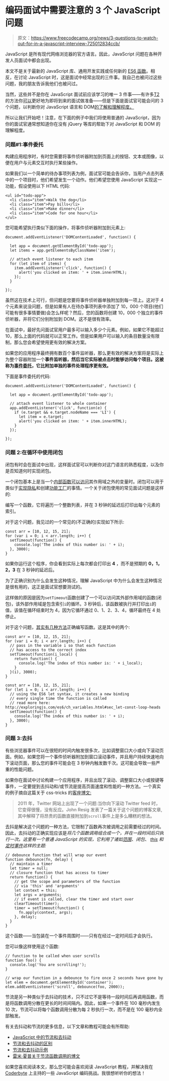 # 编码面试中需要注意的 3 个 JavaScript 问题

> 原文：<https://www.freecodecamp.org/news/3-questions-to-watch-out-for-in-a-javascript-interview-725012834ccb/>

JavaScript 是所有现代网络浏览器的官方语言。因此，JavaScript 问题在各种开发人员面试中都会出现。

本文不是关于最新的 JavaScript 库、通用开发实践或任何新的 [ES6 函数](https://hackernoon.com/es6-features-you-need-to-know-now-b525e2b0755e#.seo0weyr4)。相反，在讨论 JavaScript 时，这是面试中经常出现的三件事。我自己也被问过这些问题，我的朋友告诉我他们也被问过。

当然，这些并不是你在 JavaScript 面试前应该学习的唯一 3 件事——有许多[T2](http://jstherightway.org/#getting-started)的方法你[可以](http://www.thatjsdude.com/interview/js2.html)更好地为即将到来的面试做准备——但是下面是面试官可能会问的 3 个问题，以判断你对 JavaScript 语言和 DOM[的了解和理解程度。](https://developer.mozilla.org/en-US/docs/Web/API/Document_Object_Model/Introduction)

所以让我们开始吧！注意，在下面的例子中我们将使用普通的 JavaScript，因为你的面试官通常想知道你在没有 jQuery 等库的帮助下对 JavaScript 和 DOM 的理解程度。

### 问题#1:事件委托

构建应用程序时，有时您需要将事件侦听器附加到页面上的按钮、文本或图像，以便在用户与元素交互时执行某些操作。

如果我们以一个简单的待办事项列表为例，面试官可能会告诉你，当用户点击列表中的一个项目时，他们希望发生一个动作。他们希望您使用 JavaScript 实现这一功能，假设使用以下 HTML 代码:

```
<ul id="todo-app">
  <li class="item">Walk the dog</li>
  <li class="item">Pay bills</li>
  <li class="item">Make dinner</li>
  <li class="item">Code for one hour</li>
</ul>
```

您可能希望执行类似下面的操作，将事件侦听器附加到元素上:

```
document.addEventListener('DOMContentLoaded', function() {

  let app = document.getElementById('todo-app');
  let items = app.getElementsByClassName('item');

  // attach event listener to each item
  for (let item of items) {
    item.addEventListener('click', function() {
      alert('you clicked on item: ' + item.innerHTML);
    });
  }

});
```

虽然这在技术上可行，但问题是您要将事件侦听器单独附加到每一项上。这对于 4 个元素来说没问题，但是如果有人在待办事项列表中添加了 10，000 个项目(他们可能有很多事情要做)会怎么样呢？然后，您的函数将创建 10，000 个独立的事件侦听器，并将它们分别附加到 DOM。这不是很有效率。

在面试中，最好先问面试官用户最多可以输入多少个元素。例如，如果它不能超过 10，那么上面的代码就可以正常工作。但是如果用户可以输入的条目数量没有限制，那么您会希望使用更有效的解决方案。

如果您的应用程序最终拥有数百个事件监听器，那么更有效的解决方案将是实际上为整个容器附加一个**事件监听器，然后当它实际被点击时能够访问每个项目。这被称为[事件委托](https://davidwalsh.name/event-delegate)，它比附加单独的事件处理程序更有效。**

下面是事件委托的代码:

```
document.addEventListener('DOMContentLoaded', function() {

  let app = document.getElementById('todo-app');

  // attach event listener to whole container
  app.addEventListener('click', function(e) {
    if (e.target && e.target.nodeName === 'LI') {
      let item = e.target;
      alert('you clicked on item: ' + item.innerHTML);
    }
  });

});
```

### 问题 2:在循环中使用闭包

闭包有时会在面试中出现，这样面试官可以判断你对这门语言的熟悉程度，以及你是否知道何时实现闭包。

一个闭包基本上是当一个[内部函数可以访问](https://medium.com/javascript-scene/master-the-javascript-interview-what-is-a-closure-b2f0d2152b36#.44xk49tyt)其作用域之外的变量时。闭包可以用于类似于[实现隐私](https://medium.com/written-in-code/practical-uses-for-closures-c65640ae7304#.70gp35hbn)和创建[功能工厂](https://medium.com/javascript-scene/javascript-factory-functions-vs-constructor-functions-vs-classes-2f22ceddf33e#.1817w0lmb)的事情。一个关于闭包使用的常见面试问题是这样的:

编写一个函数，它将遍历一个整数列表，并在 3 秒钟的延迟后打印出每个元素的索引。

对于这个问题，我见过的一个常见的(不正确的)实现如下所示:

```
const arr = [10, 12, 15, 21];
for (var i = 0; i < arr.length; i++) {
  setTimeout(function() {
    console.log('The index of this number is: ' + i);
  }, 3000);
}
```

如果你运行这个程序，你会看到实际上每次都会打印出 **4** ，而不是预期的 **0，1，2，3** 在 3 秒钟的延迟后。

为了正确识别为什么会发生这种情况，理解 JavaScript 中为什么会发生这种情况是很有用的，这正是面试官想要测试的。

这样做的原因是因为`setTimeout`函数创建了一个可以访问其外部作用域的函数(闭包)，该外部作用域是包含索引`i`的循环。3 秒钟后，该函数被执行并打印出`i`的值，该值在循环结束时为 4，因为它循环通过 0、1、2、3、4，循环最终在 4 处停止。

对于这个问题，[其实有](https://coderbyte.com/algorithm/3-common-javascript-closure-questions)[几种方法](http://stackoverflow.com/questions/3572480/please-explain-the-use-of-javascript-closures-in-loops)正确编写函数。这是其中的两个:

```
const arr = [10, 12, 15, 21];
for (var i = 0; i < arr.length; i++) {
  // pass in the variable i so that each function 
  // has access to the correct index
  setTimeout(function(i_local) {
    return function() {
      console.log('The index of this number is: ' + i_local);
    }
  }(i), 3000);
}
```

```
const arr = [10, 12, 15, 21];
for (let i = 0; i < arr.length; i++) {
  // using the ES6 let syntax, it creates a new binding
  // every single time the function is called
  // read more here: http://exploringjs.com/es6/ch_variables.html#sec_let-const-loop-heads
  setTimeout(function() {
    console.log('The index of this number is: ' + i);
  }, 3000);
}
```

### 问题 3:去抖

有些浏览器事件可以在很短的时间内触发很多次，比如调整窗口大小或向下滚动页面。例如，如果您将一个事件侦听器附加到窗口滚动事件，并且用户持续快速地向下滚动页面，那么您的事件可能会在 3 秒钟内触发数千次。这可能会导致一些严重的性能问题。

如果你在面试中讨论构建一个应用程序，并且出现了滚动、调整窗口大小或按键等事件，一定要提到去抖动和/或节流是提高页面速度和性能的一种方法。一个真实的例子摘自这篇关于 css-tricks 的[客座博文:](https://css-tricks.com/debouncing-throttling-explained-examples/)

> 2011 年，Twitter 网站上出现了一个问题:当你向下滚动 Twitter feed 时，它变得很慢，没有反应。John Resig 发表了一篇关于这个问题的博客文章,其中解释了将昂贵的函数直接附加到`scroll`事件上是多么糟糕的想法。

去抖是解决这个问题的一种方法，它限制了函数再次被调用之前需要经过的时间。因此，去抖动的正确实现应该是*将几个函数调用组合成一个，并在一段时间后只执行一次。这里有一个普通 JavaScript 的实现，它利用了诸如[范围](https://toddmotto.com/everything-you-wanted-to-know-about-javascript-scope/)、闭包、 [this](https://developer.mozilla.org/en-US/docs/Web/JavaScript/Reference/Operators/this) 和[定时事件](http://www.w3schools.com/jsref/met_win_settimeout.asp)这样的主题:*

```
// debounce function that will wrap our event
function debounce(fn, delay) {
  // maintain a timer
  let timer = null;
  // closure function that has access to timer
  return function() {
    // get the scope and parameters of the function 
    // via 'this' and 'arguments'
    let context = this;
    let args = arguments;
    // if event is called, clear the timer and start over
    clearTimeout(timer);
    timer = setTimeout(function() {
      fn.apply(context, args);
    }, delay);
  }
}
```

这个函数——当包装在一个事件周围时——只有在经过一定时间后才会执行。

您可以像这样使用这个函数:

```
// function to be called when user scrolls
function foo() {
  console.log('You are scrolling!');
}

// wrap our function in a debounce to fire once 2 seconds have gone by
let elem = document.getElementById('container');
elem.addEventListener('scroll', debounce(foo, 2000));
```

节流是另一种类似于去抖动的技术，只不过它不是等待一段时间后再调用函数，而是将函数调用分散在更长的时间间隔内。因此，如果一个事件在 100 毫秒内发生 10 次，节流可以将每个函数调用分散为每 2 秒执行一次，而不是在 100 毫秒内全部触发。

有关去抖动和节流的更多信息，以下文章和教程可能会有所帮助:

*   [JavaScript 中的节流和去抖动](https://medium.com/@_jh3y/throttling-and-debouncing-in-javascript-b01cad5c8edf#.ly8uqz8v4)
*   [节流和去抖动的区别](https://css-tricks.com/the-difference-between-throttling-and-debouncing/)
*   [节流和去抖动示例](https://css-tricks.com/debouncing-throttling-explained-examples/)
*   [雷米·夏普关于节流函数调用的博文](https://remysharp.com/2010/07/21/throttling-function-calls)

如果您喜欢阅读本文，那么您可能会喜欢阅读 JavaScript 教程，并解决我在 [Coderbyte](https://www.coderbyte.com) 上主持的一些 JavaScript 编码挑战。我很想听听你的想法！